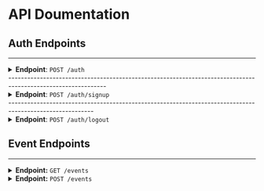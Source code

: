 # API Doumentation


## Auth Endpoints
---------------------------------------------------------------------------------------
<details close>
<summary><b>Endpoint</b>: <code>POST /auth</code></summary>
<br>

**Descripion**: Log in user

**Headers**:
     `content-type`: application/json

**Request Body**:
```
    {
      "email": "maxwell12@gmail.com",
      "password": "max1234"
    }
```

**Success Response**:
  * Code: 200 Ok
  * Content-example:
      ```
      {
        "user": {
              "message": "Login successful!",
              "loggedUser": {
                "id": "66dee88cf7456754137a8b01",
                "name": "maxwell undefined",  // firstname and lastname
                "email": "maxwell12@gmail.com",
                "dob": "25/02/1997"
              }
          }
      }
      ```

**Error Response**:
  * Code: 401
  * Content Example:
```
    {
      "error": "User Not Found"
    }
```
```
    {
      "error": "Incorrect password"
    }
```
</details>
-------------------------------------------------------------------------------------------------------------
<details close>
<summary><b>Endpoint</b>: <code>POST /auth/signup</code></summary>
<br>

**Descripion**: Create a user Object

**Headers**:
     `content-type`: application/json

**Request Body**:
```
    {
      "email": "anthonymax",
      "password": "anto1234"
    }
```

**Success Response**:
  * Code: 201 Created
  * Content-example:
```
      {
        "user": {
          "id": "66e49c732d2925584e8a8e7b",
          "name": "john doe",
          "email": "johndoe@gmail.com",
          "dob": "1/01/1999"
          }
      }
```

**Error Response**:
  * `Code`: 400 `Bad Request`,
  * `Content Example`:
    - This occurs when nothing is passed to the url or request body is empty
```
    {
      "error": "Bad Request"
    }
```
  * `Code`: 403 `Forbidden`
  * `Content Example`:
    - This error occurs when the email already exist, because email address is unique
```
    {
      "error": "Email Exist"
    }
```
  * `Code`: 422 `Unprocessible entity`
  * `Content Example`:
  - This occurs when some necessary fields are empty when request is passed:
```
    {
      "error": "please fill all necessary fields"
    }

```
</details>
---------------------------------------------------------------------------------------------------------
<details close>
<summary><b>Endpoint</b>: <code>POST /auth/logout</code></summary>
<br>

**Description**: Logs out user and destroys the session

**Success Response**:
  * Code: 200 Ok
  * Content Example:
```
  {
    "logout successfull"
  }
```
</details>


## Event Endpoints
-------------------------------------------------------------
<details close>
<summary><b>Endpoint:</b> <code>GET /events </code></summary>
<br>

**Description**: Returns all Event that involved the user

**Headers**:
     `content-type`: application/json

**Request Body**: None

**Success Response**:
  * Code: 200 Ok
  * Content-example:
```
  [
  {
    "invitedUsers": [],
    "_id": "66e34b7b6c854adbf655435e",
    "eventName": "alx",
    "eventTime": "2024-09-26T10:00:00.000Z",
    "startTime": "2024-09-26T10:00:00.000Z",
    "endTime": "2024-09-26T12:00:00.000Z",
    "isAllDay": false,
    "isPriority": false,
    "createdBy": {
      "_id": "66dee88cf7456754137a8b01",
      "email": "maxwell12@gmail.com",
      "firstname": "maxwell"
    },
    "dateCreated": "2024-09-12T20:13:47.114Z",
    "__v": 0
  },
  {
    "_id": "66e4b0700fa9802ce1ab2fb6",
    "eventName": "Alx graduation",
    "description": "Celebration of 1 year program",
    "eventTime": "2024-10-05T10:20:30.000Z",
    "startTime": "2024-10-05T10:02:45.000Z",
    "endTime": "2024-10-05T18:02:45.000Z",
    "isAllDay": false,
    "isPriority": false,
    "createdBy": {
      "_id": "66dee88cf7456754137a8b01",
      "email": "maxwell12@gmail.com",
      "firstname": "maxwell"
    },
    "invitedUsers": [],
    "dateCreated": "2024-09-13T21:36:48.875Z",
    "__v": 0
  }
  ]
```

**Error Response**:
  * `Code`: 401 `Unauthorised`
  * `Content Example`:
    - This error occurs when user is not logged in
  ```
    {
      "error": "Unauthorised"
    }
  ```
</details>

<details close>
<summary><b>Endpoint:</b> <code>POST /events </code></summary>
<br>

**Description**: Creates an Event

**Headers**:
     `content-type`: application/json

**Request Body**:
```
    {
       "eventName": "Alx graduation",
       "description": "Celebration of 1 year program",
       "eventTime": "2024-10-05T10:20:30.000Z",
       "startTime": "2024-10-05T10:02:45.000Z",
       "endTime": "2024-10-05T18:02:45.000Z",
       "isAllDay": false,
       "isPriority": false
    }
```

**Success Response**:
  * Code: 201 Created
  * Content-example:
```
      {
        "eventName": "Alx graduation",
        "description": "Celebration of 1 year program",
        "eventTime": "2024-10-05T10:20:30.000Z",
        "startTime": "2024-10-05T10:02:45.000Z",
        "endTime": "2024-10-05T18:02:45.000Z",
        "isAllDay": false,
        "isPriority": false,
        "createdBy": "66dee88cf7456754137a8b01",
        "invitedUsers": [],
        "_id": "66e4b0700fa9802ce1ab2fb6",
        "dateCreated": "2024-09-13T21:36:48.875Z",
        "__v": 0
      }
```

**Error Response**:
  * `Code`: 400 `Bad Request`,
  * `Content Example`:
    - This occurs when nothing is passed to the url or request body is empty
  ```
    {
      "error": "Bad Request" //Note: Error may vary from input validation error to server error
    }
  ```
  * `Code`: 401 `Unauthorised`
  * `Content Example`:
    - This error occurs when user is not logged in
  ```
    {
      "error": "Unauthorised"
    }
  ```
</details>